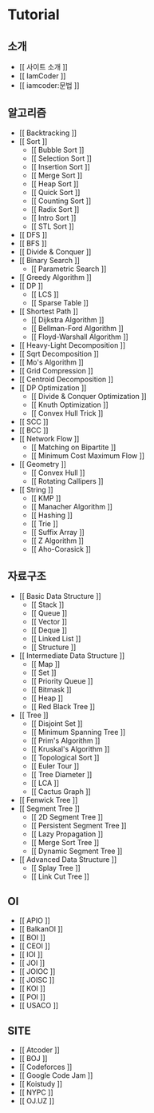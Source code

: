 # Tutorial


## 소개

- [[ 사이트 소개 ]]
- [[ IamCoder ]]
- [[ iamcoder:문법 ]]


## 알고리즘

- [[ Backtracking ]]
- [[ Sort ]]
  - [[ Bubble Sort ]]
  - [[ Selection Sort ]]
  - [[ Insertion Sort ]]
  - [[ Merge Sort ]]
  - [[ Heap Sort ]]
  - [[ Quick Sort ]]
  - [[ Counting Sort ]]
  - [[ Radix Sort ]]
  - [[ Intro Sort ]]
  - [[ STL Sort ]]
- [[ DFS ]]
- [[ BFS ]]
- [[ Divide & Conquer ]]
- [[ Binary Search ]]
  - [[ Parametric Search ]]
- [[ Greedy Algorithm ]]
- [[ DP ]]
  - [[ LCS ]]
  - [[ Sparse Table ]]
- [[ Shortest Path ]]
  - [[ Dijkstra Algorithm ]]
  - [[ Bellman-Ford Algorithm ]]
  - [[ Floyd-Warshall Algorithm ]]
- [[ Heavy-Light Decomposition ]]
- [[ Sqrt Decomposition ]]
- [[ Mo's Algorithm ]]
- [[ Grid Compression ]]
- [[ Centroid Decomposition ]]
- [[ DP Optimization ]]
  - [[ Divide & Conquer Optimization ]]
  - [[ Knuth Optimization ]]
  - [[ Convex Hull Trick ]]
- [[ SCC ]]
- [[ BCC ]]
- [[ Network Flow ]]
  - [[ Matching on Bipartite ]]
  - [[ Minimum Cost Maximum Flow ]]
- [[ Geometry ]]
  - [[ Convex Hull ]]
  - [[ Rotating Callipers ]]
- [[ String ]]
  - [[ KMP ]]
  - [[ Manacher Algorithm ]]
  - [[ Hashing ]]
  - [[ Trie ]]
  - [[ Suffix Array ]]
  - [[ Z Algorithm ]]
  - [[ Aho-Corasick ]]


## 자료구조

* [[ Basic Data Structure ]]
  * [[ Stack ]]
  * [[ Queue ]]
  * [[ Vector ]]
  * [[ Deque ]]
  * [[ Linked List ]]
  * [[ Structure ]]
* [[ Intermediate Data Structure ]]
  * [[ Map ]]
  * [[ Set ]]
  * [[ Priority Queue ]]
  * [[ Bitmask ]]
  * [[ Heap ]]
  * [[ Red Black Tree ]]
* [[ Tree ]]
  * [[ Disjoint Set ]]
  * [[ Minimum Spanning Tree ]] 
  * [[ Prim's Algorithm ]]
  * [[ Kruskal's Algorithm ]]
  * [[ Topological Sort ]]
  * [[ Euler Tour ]]
  * [[ Tree Diameter ]]
  * [[ LCA ]]
  * [[ Cactus Graph ]]
* [[ Fenwick Tree ]]
* [[ Segment Tree ]]
  * [[ 2D Segment Tree ]]
  * [[ Persistent Segment Tree ]]
  * [[ Lazy Propagation ]]
  * [[ Merge Sort Tree ]]
  * [[ Dynamic Segment Tree ]]
* [[ Advanced Data Structure ]]
  * [[ Splay Tree ]]
  * [[ Link Cut Tree ]]


## OI 
* [[ APIO ]]
* [[ BalkanOI ]]
* [[ BOI ]]
* [[ CEOI ]]
* [[ IOI ]]
* [[ JOI ]]
* [[ JOIOC ]]
* [[ JOISC ]]
* [[ KOI ]]
* [[ POI ]]
* [[ USACO ]]


## SITE
* [[ Atcoder ]]
* [[ BOJ ]]
* [[ Codeforces ]]
* [[ Google Code Jam ]]
* [[ Koistudy ]]
* [[ NYPC ]]
* [[ OJ.UZ ]]
